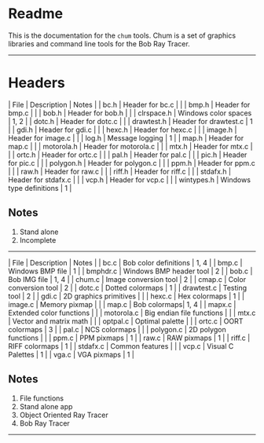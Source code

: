 
# Readme

This is the documentation for the `chum` tools.
Chum is a set of graphics libraries and command
line tools for the Bob Ray Tracer.

---

# Headers

| File | Description | Notes |
| bc.h | Header for bc.c | |
| bmp.h | Header for bmp.c | |
| bob.h | Header for bob.h | |
| clrspace.h | Windows color spaces | 1, 2 |
| dotc.h | Header for dotc.c | |
| drawtest.h | Header for drawtest.c | 1 |
| gdi.h | Header for gdi.c | |
| hexc.h | Header for hexc.c | |
| image.h | Header for image.c | |
| log.h | Message logging | 1 |
| map.h | Header for map.c | |
| motorola.h | Header for motorola.c | |
| mtx.h | Header for mtx.c | |
| ortc.h | Header for ortc.c | |
| pal.h | Header for pal.c | |
| pic.h | Header for pic.c | |
| polygon.h | Header for polygon.c | |
| ppm.h | Header for ppm.c | |
| raw.h | Header for raw.c | |
| riff.h | Header for riff.c | |
| stdafx.h | Header for stdafx.c | |
| vcp.h | Header for vcp.c | |
| wintypes.h | Windows type definitions | 1 |

## Notes

1. Stand alone
2. Incomplete

---

| File | Description | Notes |
| bc.c | Bob color definitions | 1, 4 |
| bmp.c | Windows BMP file | 1 |
| bmphdr.c | Windows BMP header tool | 2 |
| bob.c | Bob IMG file | 1, 4 |
| chum.c | Image conversion tool | 2 |
| cmap.c | Color conversion tool | 2 |
| dotc.c | Dotted colormaps | 1 |
| drawtest.c | Testing tool | 2 |
| gdi.c | 2D graphics primitives | |
| hexc.c | Hex colormaps | 1 |
| image.c | Memory pixmap | |
| map.c | Bob colormaps| 1, 4 |
| mapx.c | Extended color functions | |
| motorola.c | Big endian file functions | |
| mtx.c | Vector and matrix math | |
| optpal.c | Optimal palette | |
| ortc.c | OORT colormaps | 3 |
| pal.c | NCS colormaps | |
| polygon.c | 2D polygon functions | |
| ppm.c | PPM pixmaps | 1 |
| raw.c | RAW pixmaps | 1 |
| riff.c | RIFF colormaps | 1 |
| stdafx.c | Common features | |
| vcp.c | Visual C Palettes | 1 |
| vga.c | VGA pixmaps | 1 |

## Notes

1. File functions
2. Stand alone app
3. Object Oriented Ray Tracer
4. Bob Ray Tracer

---
